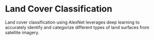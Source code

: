 # Land Cover Classification
 Land cover classification using AlexNet leverages deep learning to accurately identify and categorize different types of land surfaces from satellite imagery.
